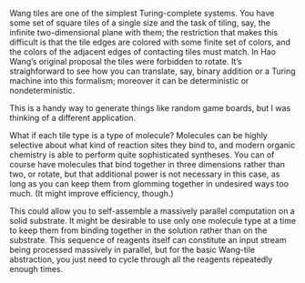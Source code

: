 Wang tiles are one of the simplest Turing-complete systems.  You have
some set of square tiles of a single size and the task of tiling, say,
the infinite two-dimensional plane with them; the restriction that
makes this difficult is that the tile edges are colored with some
finite set of colors, and the colors of the adjacent edges of
contacting tiles must match.  In Hao Wang’s original proposal the
tiles were forbidden to rotate.  It’s straighforward to see how you
can translate, say, binary addition or a Turing machine into this
formalism; moreover it can be deterministic or nondeterministic.

This is a handy way to generate things like random game boards, but I
was thinking of a different application.

What if each tile type is a type of molecule?  Molecules can be highly
selective about what kind of reaction sites they bind to, and modern
organic chemistry is able to perform quite sophisticated syntheses.
You can of course have molecules that bind together in three
dimensions rather than two, or rotate, but that additional power is
not necessary in this case, as long as you can keep them from glomming
together in undesired ways too much.  (It might improve efficiency,
though.)

This could allow you to self-assemble a massively parallel computation
on a solid substrate.  It might be desirable to use only one molecule
type at a time to keep them from binding together in the solution
rather than on the substrate.  This sequence of reagents itself can
constitute an input stream being processed massively in parallel, but
for the basic Wang-tile abstraction, you just need to cycle through
all the reagents repeatedly enough times.
